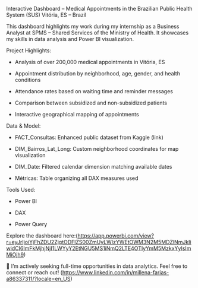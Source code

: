 Interactive Dashboard – Medical Appointments in the Brazilian Public Health System (SUS)
Vitória, ES – Brazil

This dashboard highlights my work during my internship as a Business Analyst at SPMS – Shared Services of the Ministry of Health. It showcases my skills in data analysis and Power BI visualization.

Project Highlights:

  - Analysis of over 200,000 medical appointments in Vitória, ES

  - Appointment distribution by neighborhood, age, gender, and health conditions

  - Attendance rates based on waiting time and reminder messages

  - Comparison between subsidized and non-subsidized patients

  - Interactive geographical mapping of appointments

Data & Model:

  - FACT_Consultas: Enhanced public dataset from Kaggle (link)

  - DIM_Bairros_Lat_Long: Custom neighborhood coordinates for map visualization

  - DIM_Date: Filtered calendar dimension matching available dates

  - Métricas: Table organizing all DAX measures used

Tools Used:

  - Power BI

  - DAX

  - Power Query

Explore the dashboard here:(https://app.powerbi.com/view?r=eyJrIjoiYjFhZDU2ZjgtODFlZS00ZmUyLWIzYWEtOWM3N2M5MDZlNmJkIiwidCI6ImFkMjhjNjI1LWYyY2EtNGU5MS1iNmQ2LTE4OTIyYmM5MzkxYyIsImMiOjh9)

📣 I’m actively seeking full-time opportunities in data analytics. Feel free to connect or reach out! (https://www.linkedin.com/in/millena-farias-a86337311/?locale=en_US)


